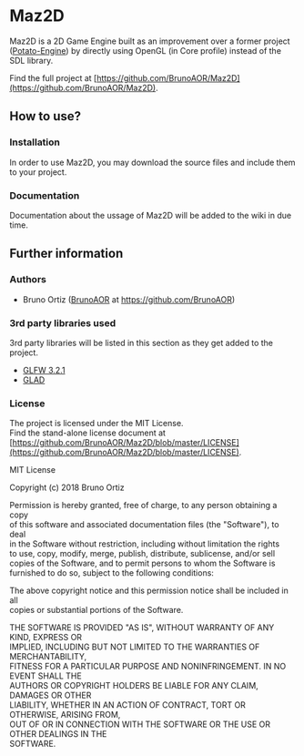 # Maz2D
Maz2D is a 2D Game Engine built as an improvement over a former project ([Potato-Engine](https://github.com/BrunoAOR/Potato-Engine)) by directly using OpenGL (in Core profile) instead of the SDL library.

Find the full project at [https://github.com/BrunoAOR/Maz2D](https://github.com/BrunoAOR/Maz2D).


## How to use?

### Installation
In order to use Maz2D, you may download the source files and include them to your project.

### Documentation
Documentation about the ussage of Maz2D will be added to the wiki in due time.


## Further information

### Authors
* Bruno Ortiz ([BrunoAOR](https://github.com/BrunoAOR) at https://github.com/BrunoAOR)


### 3rd party libraries used
3rd party libraries will be listed in this section as they get added to the project.
* [GLFW 3.2.1](http://www.glfw.org/)
* [GLAD](http://glad.dav1d.de/)


### License
The project is licensed under the MIT License.  
Find the stand-alone license document at [https://github.com/BrunoAOR/Maz2D/blob/master/LICENSE](https://github.com/BrunoAOR/Maz2D/blob/master/LICENSE).

MIT License

Copyright (c) 2018 Bruno Ortiz

Permission is hereby granted, free of charge, to any person obtaining a copy  
of this software and associated documentation files (the "Software"), to deal  
in the Software without restriction, including without limitation the rights  
to use, copy, modify, merge, publish, distribute, sublicense, and/or sell  
copies of the Software, and to permit persons to whom the Software is  
furnished to do so, subject to the following conditions:  

The above copyright notice and this permission notice shall be included in all  
copies or substantial portions of the Software.

THE SOFTWARE IS PROVIDED "AS IS", WITHOUT WARRANTY OF ANY KIND, EXPRESS OR  
IMPLIED, INCLUDING BUT NOT LIMITED TO THE WARRANTIES OF MERCHANTABILITY,  
FITNESS FOR A PARTICULAR PURPOSE AND NONINFRINGEMENT. IN NO EVENT SHALL THE  
AUTHORS OR COPYRIGHT HOLDERS BE LIABLE FOR ANY CLAIM, DAMAGES OR OTHER  
LIABILITY, WHETHER IN AN ACTION OF CONTRACT, TORT OR OTHERWISE, ARISING FROM,  
OUT OF OR IN CONNECTION WITH THE SOFTWARE OR THE USE OR OTHER DEALINGS IN THE  
SOFTWARE.
